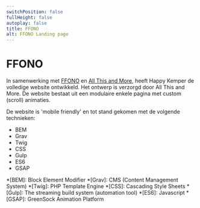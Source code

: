 ```yaml
---
switchPosition: false
fullHeight: false
autoplay: false
title: FFONO
alt: FFONO Landing page
---
```


# FFONO

In samenwerking met [FFONO](https://ffono.agency) en [All This and More](https://allthis.digital/), heeft Happy Kemper de volledige website ontwikkeld. Het ontwerp is verzorgd door All This and More. De website bestaat uit een modulaire enkele pagina met custom (scroll) animaties.

De website is 'mobile friendly' en tot stand gekomen met de volgende technieken:

- BEM
- Grav
- Twig
- CSS
- Gulp
- ES6
- GSAP

*[BEM]: Block Element Modifier
*[Grav]: CMS (Content Management System)
*[Twig]: PHP Template Engine
*[CSS]: Cascading Style Sheets
*[Gulp]: The streaming build system (automation tool)
*[ES6]: Javascript
*[GSAP]: GreenSock Animation Platform